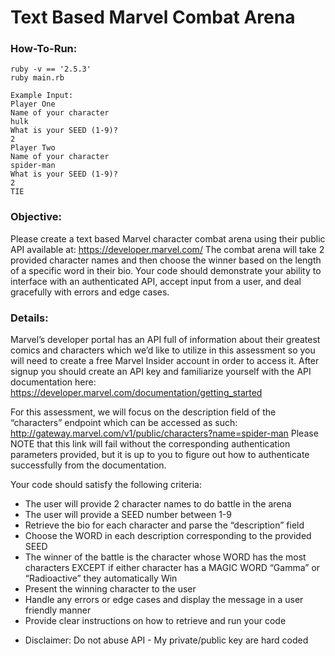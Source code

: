 # Text Based Marvel Combat Arena

### How-To-Run:

```
ruby -v == '2.5.3'
ruby main.rb

Example Input:
Player One
Name of your character
hulk
What is your SEED (1-9)?
2
Player Two
Name of your character
spider-man
What is your SEED (1-9)?
2
TIE 
```

### Objective:
Please create a text based Marvel character combat arena using their public API available at: https://developer.marvel.com/ The combat arena will take 2 provided character names and then choose the winner based on the length of a specific word in their bio. Your code should demonstrate your ability to interface with an authenticated API, accept input from a user, and deal gracefully with errors and edge cases. 

### Details:
Marvel’s developer portal has an API full of information about their greatest comics and characters which we’d like to utilize in this assessment so you will need to create a free Marvel Insider account in order to access it. After signup you should create an API key and familiarize yourself with the API documentation here: https://developer.marvel.com/documentation/getting_started 

For this assessment, we will focus on the description field of the “characters” endpoint which can be accessed as such: http://gateway.marvel.com/v1/public/characters?name=spider-man Please NOTE that this link will fail without the corresponding authentication parameters provided, but it is up to you to figure out how to authenticate successfully from the documentation.

Your code should satisfy the following criteria:

  - The user will provide 2 character names to do battle in the arena
  - The user will provide a SEED number between 1-9
  - Retrieve the bio for each character and parse the “description” field
  - Choose the WORD in each description corresponding to the provided SEED
  - The winner of the battle is the character whose WORD has the most characters EXCEPT if either character has a MAGIC WORD “Gamma” or “Radioactive” they automatically Win
  - Present the winning character to the user
  - Handle any errors or edge cases and display the message in a user friendly manner
  - Provide clear instructions on how to retrieve and run your code


* Disclaimer: Do not abuse API - My private/public key are hard coded
